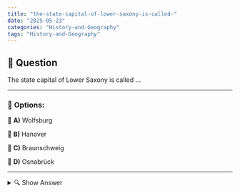 ```yaml
---
title: "the-state-capital-of-lower-saxony-is-called-"
date: "2025-05-23"
categories: "History-and-Geography"
tags: "History-and-Geography"
---
```


## 📌 **Question**

The state capital of Lower Saxony is called ...



---

### 📝 **Options:**

🔘 **A)** Wolfsburg

🔘 **B)** Hanover

🔘 **C)** Braunschweig

🔘 **D)** Osnabrück

---

<details>
  <summary>🔍 Show Answer</summary>

  <p>
💡  <b>Correct Answer:</b>  b
  </p>
  <p>
    📖<b>Explanation:</b>
    
  </p>
</details>

